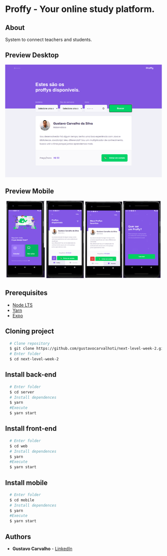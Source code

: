 # Proffy - Your online study platform.

## About

System to connect teachers and students.

## Preview Desktop

<div align="center">
  <img src="https://raw.githubusercontent.com/gustavocarvalhoti/next-level-week-2/master/print-pages/classes.png">
</div>

## Preview Mobile

<div align="center">
  <img src="https://raw.githubusercontent.com/gustavocarvalhoti/next-level-week-2/master/print-pages/mobile.png">
</div>

## Prerequisites
- [Node LTS](https://nodejs.org/en/)
- [Yarn](https://classic.yarnpkg.com/pt-BR/)
- [Expo](https://docs.expo.io/)

## Cloning project
```bash
  # Clone repository
  $ git clone https://github.com/gustavocarvalhoti/next-level-week-2.git
  # Enter folder
  $ cd next-level-week-2
```

## Install back-end
```bash
  # Enter folder
  $ cd server
  # Install dependences
  $ yarn
  #Execute
  $ yarn start

```

## Install front-end
```bash
  # Enter folder
  $ cd web
  # Install dependences
  $ yarn
  #Execute
  $ yarn start
```

## Install mobile
```bash
  # Enter folder
  $ cd mobile
  # Install dependences
  $ yarn
  #Execute
  $ yarn start
```

## Authors

* **Gustavo Carvalho** - [LinkedIn](https://www.linkedin.com/in/gustavo-carvalho-10a45638/)